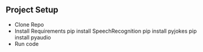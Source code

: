 ## Project Setup
- Clone Repo
- Install Requirements
   pip install SpeechRecognition
   pip install pyjokes
   pip install pyaudio
- Run code
